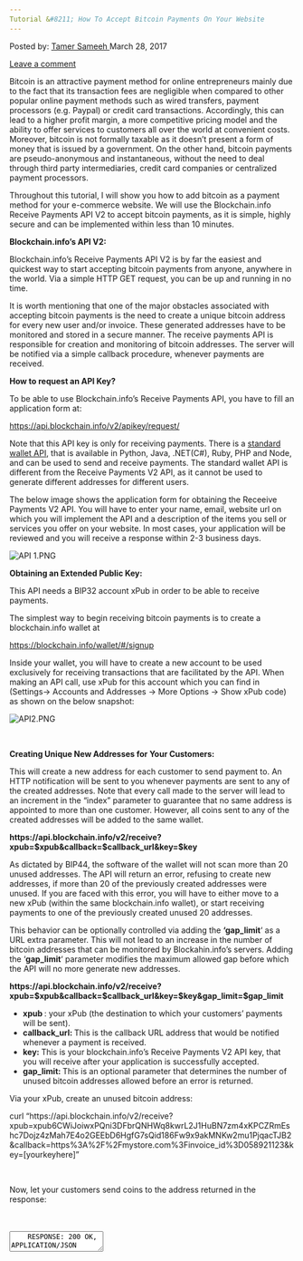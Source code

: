 ```yaml
---
Tutorial &#8211; How To Accept Bitcoin Payments On Your Website
---
```

<article class="post-listing post-18852 post type-post status-publish format-standard has-post-thumbnail hentry 
tag-accept tag-bitcoin tag-payments tag-tutorial tag-website">
<div class="post-inner">
<span>Posted by: <a href="https://www.deepdotweb.com/author/tamersameeh/" title="">Tamer Sameeh </a></span>
<span>March 28, 2017</span>

<span><a href="https://www.deepdotweb.com/2017/03/28/tutorial-accept-bitcoin-payments-website/#respond">Leave a comment</a></span>


<p>Bitcoin is an attractive payment method for online entrepreneurs mainly due to the fact that its transaction fees are negligible when compared to other popular online payment methods such as wired transfers, payment processors (e.g. Paypal) or credit card transactions. Accordingly, this can lead to a higher profit margin, a more competitive pricing model and the ability to offer services to customers all over the world at convenient costs. Moreover, bitcoin is not formally taxable as it doesn&#8217;t present a form of money that is issued by a government. On the other hand, bitcoin payments are pseudo-anonymous and instantaneous, without the need to deal through third party intermediaries, credit card companies or centralized payment processors.</p>
<p>Throughout this tutorial, I will show you how to add bitcoin as a payment method for your e-commerce website. We will use the Blockchain.info Receive Payments API V2 to accept bitcoin payments, as it is simple, highly secure and can be implemented within less than 10 minutes.</p>
<p><strong>Blockchain.info&#8217;s API V2:</strong></p>
<p>Blockchain.info&#8217;s Receive Payments API V2 is by far the easiest and quickest way to start accepting bitcoin payments from anyone, anywhere in the world. Via a simple HTTP GET request, you can be up and running in no time.</p>
<p>It is worth mentioning that one of the major obstacles associated with accepting bitcoin payments is the need to create a unique bitcoin address for every new user and/or invoice. These generated addresses have to be monitored and stored in a secure manner. The receive payments API is responsible for creation and monitoring of bitcoin addresses. The server will be notified via a simple callback procedure, whenever payments are received.</p>
<p><strong>How to request an API Key?</strong></p>
<p>To be able to use Blockchain.info&#8217;s Receive Payments API, you have to fill an application form at:</p>
<p><a href="https://api.blockchain.info/v2/apikey/request/">https://api.blockchain.info/v2/apikey/request/</a></p>
<p>Note that this API key is only for receiving payments. There is a <a href="https://blockchain.info/api">standard wallet API</a>, that is available in Python, Java, .NET(C#), Ruby, PHP and Node, and can be used to send and receive payments. The standard wallet API is different from the Receive Payments V2 API, as it cannot be used to generate different addresses for different users.</p>
<p>The below image shows the application form for obtaining the Receeive Payments V2 API. You will have to enter your name, email, website url on which you will implement the API and a description of the items you sell or services you offer on your website. In most cases, your application will be reviewed and you will receive a response within 2-3 business days.</p>
<p><img class="wp-image-18858 aligncenter" src="/imgs/2017/03/api-1-png.png" alt="API 1.PNG" srcset="/imgs/2017/03/api-1-png.png 596w, /imgs/2017/03/api-1-png-300x240.png 300w" sizes="(max-width: 596px) 100vw, 596px"/></p>
<p><strong>Obtaining an Extended Public Key:</strong></p>
<p>This API needs a BIP32 account xPub in order to be able to receive payments.</p>
<p>The simplest way to begin receiving bitcoin payments is to create a blockchain.info wallet at</p>
<p><a href="https://blockchain.info/wallet/">https://blockchain.info/wallet/#/signup</a></p>
<p>Inside your wallet, you will have to create a new account to be used exclusively for receiving transactions that are facilitated by the API. When making an API call, use xPub for this account which you can find in (Settings-&gt; Accounts and Addresses -&gt; More Options -&gt; Show xPub code) as shown on the below snapshot:</p>
<p><img class="wp-image-18859 aligncenter" src="/imgs/2017/03/api2-png.png" alt="API2.PNG" srcset="/imgs/2017/03/api2-png.png 1491w, /imgs/2017/03/api2-png-300x85.png 300w, /imgs/2017/03/api2-png-1024x291.png 1024w" sizes="(max-width: 1491px) 100vw, 1491px"/></p>
<p>&nbsp;</p>
<p><strong>Creating Unique New Addresses for Your Customers:</strong></p>
<p>This will create a new address for each customer to send payment to. An HTTP notification will be sent to you whenever payments are sent to any of the created addresses. Note that every call made to the server will lead to an increment in the &#8220;index&#8221; parameter to guarantee that no same address is appointed to more than one customer. However, all coins sent to any of the created addresses will be added to the same wallet.</p>
<p><strong>https://api.blockchain.info/v2/receive?xpub=$xpub&amp;callback=$callback_url&amp;key=$key</strong></p>
<p>As dictated by BIP44, the software of the wallet will not scan more than 20 unused addresses. The API will return an error, refusing to create new addresses, if more than 20 of the previously created addresses were unused. If you are faced with this error, you will have to either move to a new xPub (within the same blockchain.info wallet), or start receiving payments to one of the previously created unused 20 addresses.</p>
<p>This behavior can be optionally controlled via adding the <strong>&#8216;gap_limit</strong>&#8216; as a URL extra parameter. This will not lead to an increase in the number of bitcoin addresses that can be monitored by Blockahin.info&#8217;s servers. Adding the &#8216;<strong>gap_limit</strong>&#8216; parameter modifies the maximum allowed gap before which the API will no more generate new addresses.</p>
<p><strong>https://api.blockchain.info/v2/receive?xpub=$xpub&amp;callback=$callback_url&amp;key=$key&amp;gap_limit=$gap_limit</strong></p>
<ul>
<li><strong>xpub </strong>: your xPub (the destination to which your customers&#8217; payments will be sent).</li>
<li><strong>callback_url: </strong>This is the callback URL address that would be notified whenever a payment is received.</li>
<li><strong>key: </strong>This is your blockchain.info&#8217;s Receive Payments V2 API key, that you will receive after your application is successfully accepted.</li>
<li><strong>gap_limit: </strong>This is an optional parameter that determines the number of unused bitcoin addresses allowed before an error is returned.</li>
</ul>
<p>Via your xPub, create an unused bitcoin address:</p>
<p>curl &#8220;https://api.blockchain.info/v2/receive?xpub=xpub6CWiJoiwxPQni3DFbrQNHWq8kwrL2J1HuBN7zm4xKPCZRmEshc7Dojz4zMah7E4o2GEEbD6HgfG7sQid186Fw9x9akMNKw2mu1PjqacTJB2&amp;callback=https%3A%2F%2Fmystore.com%3Finvoice_id%3D058921123&amp;key=[yourkeyhere]&#8221;</p>
<p>&nbsp;</p>
<p>Now, let your customers send coins to the address returned in the response:</p>
<div id="crayon-593ec0e52f87d753527891" class="crayon-syntax crayon-theme-classic crayon-font-monaco crayon-os-pc print-yes notranslate" data-settings=" minimize scroll-mouseover" style=" margin-top: 12px; margin-bottom: 12px; font-size: 12px !important; line-height: 15px !important;">
<div class="crayon-toolbar" data-settings=" mouseover overlay hide delay" style="font-size: 12px !important;height: 18px !important; line-height: 18px !important;"><span class="crayon-title"></span>
<div class="crayon-tools" style="font-size: 12px !important;height: 18px !important; line-height: 18px !important;"><div class="crayon-button crayon-nums-button" title="Toggle Line Numbers"><div class="crayon-button-icon"></div></div><div class="crayon-button crayon-plain-button" title="Toggle Plain Code"><div class="crayon-button-icon"></div></div><div class="crayon-button crayon-wrap-button" title="Toggle Line Wrap"><div class="crayon-button-icon"></div></div><div class="crayon-button crayon-expand-button" title="Expand Code"><div class="crayon-button-icon"></div></div><div class="crayon-button crayon-copy-button" title="Copy"><div class="crayon-button-icon"></div></div><div class="crayon-button crayon-popup-button" title="Open Code In New Window"><div class="crayon-button-icon"></div></div></div></div>
<div class="crayon-info" style="min-height: 16.8px !important; line-height: 16.8px !important;"></div>
<div class="crayon-plain-wrap"><textarea wrap="soft" class="crayon-plain print-no" data-settings="dblclick" readonly style="-moz-tab-size:4; -o-tab-size:4; -webkit-tab-size:4; tab-size:4; font-size: 12px !important; line-height: 15px !important;">
    RESPONSE: 200 OK, APPLICATION/JSON
    
    {"address":"19jJyiC6DnKyKvPg38eBE8R6yCSXLLEjqw","index":23,"callback":"https://mystore.com?invoice_id=058921123"}
    
    The following represents an example PHP implementation:
    
    $secret = 'ZzsMLGKe162CfA5EcG6j';
    
    $my_xpub = '{YOUR XPUB ADDRESS}';
    
    $my_api_key = '{YOUR API KEY}';
    
    $my_callback_url = 'INSERT YOUR CALLBACK URL HERE +/- that can include customer identification parameters such as ?invoice_id=058921123&amp;secret='.$secret;
    
    $root_url = 'https://api.blockchain.info/v2/receive';
    
    $parameters = 'xpub=' .$my_xpub. '&amp;callback=' .urlencode($my_callback_url). '&amp;key=' .$my_api_key;
    
    $response = file_get_contents($root_url . '?' . $parameters);
    
    $object = json_decode($response);
    
    echo 'Send Payment To : ' . $object-&gt;address;</textarea></div>
<div class="crayon-main" style="">
<table class="crayon-table">
<tr class="crayon-row">
<td class="crayon-nums " data-settings="show">
<div class="crayon-nums-content" style="font-size: 12px !important; line-height: 15px !important;"><div class="crayon-num" data-line="crayon-593ec0e52f87d753527891-1">1</div><div class="crayon-num crayon-striped-num" data-line="crayon-593ec0e52f87d753527891-2">2</div><div class="crayon-num" data-line="crayon-593ec0e52f87d753527891-3">3</div><div class="crayon-num crayon-striped-num" data-line="crayon-593ec0e52f87d753527891-4">4</div><div class="crayon-num" data-line="crayon-593ec0e52f87d753527891-5">5</div><div class="crayon-num crayon-striped-num" data-line="crayon-593ec0e52f87d753527891-6">6</div><div class="crayon-num" data-line="crayon-593ec0e52f87d753527891-7">7</div><div class="crayon-num crayon-striped-num" data-line="crayon-593ec0e52f87d753527891-8">8</div><div class="crayon-num" data-line="crayon-593ec0e52f87d753527891-9">9</div><div class="crayon-num crayon-striped-num" data-line="crayon-593ec0e52f87d753527891-10">10</div><div class="crayon-num" data-line="crayon-593ec0e52f87d753527891-11">11</div><div class="crayon-num crayon-striped-num" data-line="crayon-593ec0e52f87d753527891-12">12</div><div class="crayon-num" data-line="crayon-593ec0e52f87d753527891-13">13</div><div class="crayon-num crayon-striped-num" data-line="crayon-593ec0e52f87d753527891-14">14</div><div class="crayon-num" data-line="crayon-593ec0e52f87d753527891-15">15</div><div class="crayon-num crayon-striped-num" data-line="crayon-593ec0e52f87d753527891-16">16</div><div class="crayon-num" data-line="crayon-593ec0e52f87d753527891-17">17</div><div class="crayon-num crayon-striped-num" data-line="crayon-593ec0e52f87d753527891-18">18</div><div class="crayon-num" data-line="crayon-593ec0e52f87d753527891-19">19</div><div class="crayon-num crayon-striped-num" data-line="crayon-593ec0e52f87d753527891-20">20</div><div class="crayon-num" data-line="crayon-593ec0e52f87d753527891-21">21</div><div class="crayon-num crayon-striped-num" data-line="crayon-593ec0e52f87d753527891-22">22</div><div class="crayon-num" data-line="crayon-593ec0e52f87d753527891-23">23</div></div>
</td>
<td class="crayon-code"><div class="crayon-pre" style="font-size: 12px !important; line-height: 15px !important; -moz-tab-size:4; -o-tab-size:4; -webkit-tab-size:4; tab-size:4;"><div class="crayon-line" id="crayon-593ec0e52f87d753527891-1"><span class="crayon-v">RESPONSE</span><span class="crayon-o">:</span><span class="crayon-h"> </span><span class="crayon-cn">200</span><span class="crayon-h"> </span><span class="crayon-v">OK</span><span class="crayon-sy">,</span><span class="crayon-h"> </span><span class="crayon-e">APPLICATION</span><span class="crayon-o">/</span><span class="crayon-e">JSON</span></div><div class="crayon-line crayon-striped-line" id="crayon-593ec0e52f87d753527891-2">&nbsp;</div><div class="crayon-line" id="crayon-593ec0e52f87d753527891-3"><span class="crayon-sy">{</span><span class="crayon-s">"address"</span><span class="crayon-o">:</span><span class="crayon-s">"19jJyiC6DnKyKvPg38eBE8R6yCSXLLEjqw"</span><span class="crayon-sy">,</span><span class="crayon-s">"index"</span><span class="crayon-o">:</span><span class="crayon-cn">23</span><span class="crayon-sy">,</span><span class="crayon-s">"callback"</span><span class="crayon-o">:</span><span class="crayon-s">"https://mystore.com?invoice_id=058921123"</span><span class="crayon-sy">}</span></div><div class="crayon-line crayon-striped-line" id="crayon-593ec0e52f87d753527891-4">&nbsp;</div><div class="crayon-line" id="crayon-593ec0e52f87d753527891-5"><span class="crayon-e">The </span><span class="crayon-e">following </span><span class="crayon-e">represents </span><span class="crayon-e">an </span><span class="crayon-e">example </span><span class="crayon-e">PHP </span><span class="crayon-v">implementation</span><span class="crayon-o">:</span></div><div class="crayon-line crayon-striped-line" id="crayon-593ec0e52f87d753527891-6">&nbsp;</div><div class="crayon-line" id="crayon-593ec0e52f87d753527891-7"><span class="crayon-sy">$</span><span class="crayon-v">secret</span><span class="crayon-h"> </span><span class="crayon-o">=</span><span class="crayon-h"> </span><span class="crayon-s">'ZzsMLGKe162CfA5EcG6j'</span><span class="crayon-sy">;</span></div><div class="crayon-line crayon-striped-line" id="crayon-593ec0e52f87d753527891-8">&nbsp;</div><div class="crayon-line" id="crayon-593ec0e52f87d753527891-9"><span class="crayon-sy">$</span><span class="crayon-v">my_xpub</span><span class="crayon-h"> </span><span class="crayon-o">=</span><span class="crayon-h"> </span><span class="crayon-s">'{YOUR XPUB ADDRESS}'</span><span class="crayon-sy">;</span></div><div class="crayon-line crayon-striped-line" id="crayon-593ec0e52f87d753527891-10">&nbsp;</div><div class="crayon-line" id="crayon-593ec0e52f87d753527891-11"><span class="crayon-sy">$</span><span class="crayon-v">my_api_key</span><span class="crayon-h"> </span><span class="crayon-o">=</span><span class="crayon-h"> </span><span class="crayon-s">'{YOUR API KEY}'</span><span class="crayon-sy">;</span></div><div class="crayon-line crayon-striped-line" id="crayon-593ec0e52f87d753527891-12">&nbsp;</div><div class="crayon-line" id="crayon-593ec0e52f87d753527891-13"><span class="crayon-sy">$</span><span class="crayon-v">my_callback_url</span><span class="crayon-h"> </span><span class="crayon-o">=</span><span class="crayon-h"> </span><span class="crayon-s">'INSERT YOUR CALLBACK URL HERE +/- that can include customer identification parameters such as ?invoice_id=058921123&amp;secret='</span><span class="crayon-sy">.</span><span class="crayon-sy">$</span><span class="crayon-v">secret</span><span class="crayon-sy">;</span></div><div class="crayon-line crayon-striped-line" id="crayon-593ec0e52f87d753527891-14">&nbsp;</div><div class="crayon-line" id="crayon-593ec0e52f87d753527891-15"><span class="crayon-sy">$</span><span class="crayon-v">root_url</span><span class="crayon-h"> </span><span class="crayon-o">=</span><span class="crayon-h"> </span><span class="crayon-s">'https://api.blockchain.info/v2/receive'</span><span class="crayon-sy">;</span></div><div class="crayon-line crayon-striped-line" id="crayon-593ec0e52f87d753527891-16">&nbsp;</div><div class="crayon-line" id="crayon-593ec0e52f87d753527891-17"><span class="crayon-sy">$</span><span class="crayon-v">parameters</span><span class="crayon-h"> </span><span class="crayon-o">=</span><span class="crayon-h"> </span><span class="crayon-s">'xpub='</span><span class="crayon-h"> </span><span class="crayon-sy">.</span><span class="crayon-sy">$</span><span class="crayon-v">my_xpub</span><span class="crayon-sy">.</span><span class="crayon-h"> </span><span class="crayon-s">'&amp;callback='</span><span class="crayon-h"> </span><span class="crayon-sy">.</span><span class="crayon-e">urlencode</span><span class="crayon-sy">(</span><span class="crayon-sy">$</span><span class="crayon-v">my_callback_url</span><span class="crayon-sy">)</span><span class="crayon-sy">.</span><span class="crayon-h"> </span><span class="crayon-s">'&amp;key='</span><span class="crayon-h"> </span><span class="crayon-sy">.</span><span class="crayon-sy">$</span><span class="crayon-v">my_api_key</span><span class="crayon-sy">;</span></div><div class="crayon-line crayon-striped-line" id="crayon-593ec0e52f87d753527891-18">&nbsp;</div><div class="crayon-line" id="crayon-593ec0e52f87d753527891-19"><span class="crayon-sy">$</span><span class="crayon-v">response</span><span class="crayon-h"> </span><span class="crayon-o">=</span><span class="crayon-h"> </span><span class="crayon-e">file_get_contents</span><span class="crayon-sy">(</span><span class="crayon-sy">$</span><span class="crayon-v">root</span><span class="crayon-sy">_</span>url<span class="crayon-h"> </span><span class="crayon-sy">.</span><span class="crayon-h"> </span><span class="crayon-s">'?'</span><span class="crayon-h"> </span><span class="crayon-sy">.</span><span class="crayon-h"> </span><span class="crayon-sy">$</span><span class="crayon-v">parameters</span><span class="crayon-sy">)</span><span class="crayon-sy">;</span></div><div class="crayon-line crayon-striped-line" id="crayon-593ec0e52f87d753527891-20">&nbsp;</div><div class="crayon-line" id="crayon-593ec0e52f87d753527891-21"><span class="crayon-sy">$</span><span class="crayon-t">object</span><span class="crayon-h"> </span><span class="crayon-o">=</span><span class="crayon-h"> </span><span class="crayon-e">json_decode</span><span class="crayon-sy">(</span><span class="crayon-sy">$</span><span class="crayon-v">response</span><span class="crayon-sy">)</span><span class="crayon-sy">;</span></div><div class="crayon-line crayon-striped-line" id="crayon-593ec0e52f87d753527891-22">&nbsp;</div><div class="crayon-line" id="crayon-593ec0e52f87d753527891-23"><span class="crayon-i">echo</span><span class="crayon-h"> </span><span class="crayon-s">'Send Payment To : '</span><span class="crayon-h"> </span><span class="crayon-sy">.</span><span class="crayon-h"> </span><span class="crayon-sy">$</span><span class="crayon-t">object</span><span class="crayon-o">-&gt;</span><span class="crayon-v">address</span><span class="crayon-sy">;</span></div></div></td>
</tr>
</table>
</div>
</div>
    
<p>
<strong>Implementation of Blockchain.info&#8217;s Callback:</strong></p>
<p>Whenever a payment is received, blockchain.info&#8217;s servers will ping the callback URL you specify. The callback URL is limited to a length of 255 characters.</p>
<ul>
<li><strong>transaction_hash</strong>: the payment&#8217;s hash</li>
<li><strong>address: </strong>the destination address which is a part of the xPub account</li>
<li><strong>confirmations: </strong>the number of confirmations of the transaction.</li>
<li><strong>value: </strong>The value of the received payment in satoshis which is 1/100,000,000 of a bitcoin.</li>
<li><strong>{custom parameter}: </strong>All parameters included within the callback URL will be returned back to the callback URL along the notification. This functionality can be used to add parameters to your callback URL e.g. <strong>invoice_id </strong>or <strong>customer_id </strong>to help monitor which payments were made by which customers.</li>
</ul>
<p>The following represents a PHP example of a callback resulting from the previously presented PHP script:</p>
<div id="crayon-593ec0e52f88b045989936" class="crayon-syntax crayon-theme-classic crayon-font-monaco crayon-os-pc print-yes notranslate" data-settings=" minimize scroll-mouseover" style=" margin-top: 12px; margin-bottom: 12px; font-size: 12px !important; line-height: 15px !important;">
<div class="crayon-toolbar" data-settings=" mouseover overlay hide delay" style="font-size: 12px !important;height: 18px !important; line-height: 18px !important;"><span class="crayon-title"></span>
<div class="crayon-tools" style="font-size: 12px !important;height: 18px !important; line-height: 18px !important;"><div class="crayon-button crayon-nums-button" title="Toggle Line Numbers"><div class="crayon-button-icon"></div></div><div class="crayon-button crayon-plain-button" title="Toggle Plain Code"><div class="crayon-button-icon"></div></div><div class="crayon-button crayon-wrap-button" title="Toggle Line Wrap"><div class="crayon-button-icon"></div></div><div class="crayon-button crayon-expand-button" title="Expand Code"><div class="crayon-button-icon"></div></div><div class="crayon-button crayon-copy-button" title="Copy"><div class="crayon-button-icon"></div></div><div class="crayon-button crayon-popup-button" title="Open Code In New Window"><div class="crayon-button-icon"></div></div></div></div>
<div class="crayon-info" style="min-height: 16.8px !important; line-height: 16.8px !important;"></div>
<div class="crayon-plain-wrap"><textarea wrap="soft" class="crayon-plain print-no" data-settings="dblclick" readonly style="-moz-tab-size:4; -o-tab-size:4; -webkit-tab-size:4; tab-size:4; font-size: 12px !important; line-height: 15px !important;">
    $real_secret = 'ZzsMLGKe162CfA5EcG6j';
    
    $invoice_id = $_GET['invoice_id']; //invoice_id is passed back to the callback URL
    
    $transaction_hash = $_GET['transaction_hash'];
    
    $value_in_satoshi = $_GET['value'];
    
    $value_in_btc = $value_in_satoshi / 100000000;
    
    //Commented out to test, uncomment when live
    
    if ($_GET['test'] == true) {
    
    return;
    
    }
    
    try {
    
    //create or open the database
    
    $database = new SQLiteDatabase('db.sqlite', 0666, $error);
    
    } catch(Exception $e) {
    
    die($error);
    
    }
    
    //Add the invoice to the database
    
    $stmt = $db-&gt;prepare("replace INTO invoice_payments (invoice_id, transaction_hash, value) values(?, ?, ?)");
    
    $stmt-&gt;bind_param("isd", $invoice_id, $transaction_hash, $value_in_btc);
    
    if($stmt-&gt;execute()) {
    
    echo "*ok*";
    
    }</textarea></div>
<div class="crayon-main" style="">
<table class="crayon-table">
<tr class="crayon-row">
<td class="crayon-nums " data-settings="show">
<div class="crayon-nums-content" style="font-size: 12px !important; line-height: 15px !important;"><div class="crayon-num" data-line="crayon-593ec0e52f88b045989936-1">1</div><div class="crayon-num crayon-striped-num" data-line="crayon-593ec0e52f88b045989936-2">2</div><div class="crayon-num" data-line="crayon-593ec0e52f88b045989936-3">3</div><div class="crayon-num crayon-striped-num" data-line="crayon-593ec0e52f88b045989936-4">4</div><div class="crayon-num" data-line="crayon-593ec0e52f88b045989936-5">5</div><div class="crayon-num crayon-striped-num" data-line="crayon-593ec0e52f88b045989936-6">6</div><div class="crayon-num" data-line="crayon-593ec0e52f88b045989936-7">7</div><div class="crayon-num crayon-striped-num" data-line="crayon-593ec0e52f88b045989936-8">8</div><div class="crayon-num" data-line="crayon-593ec0e52f88b045989936-9">9</div><div class="crayon-num crayon-striped-num" data-line="crayon-593ec0e52f88b045989936-10">10</div><div class="crayon-num" data-line="crayon-593ec0e52f88b045989936-11">11</div><div class="crayon-num crayon-striped-num" data-line="crayon-593ec0e52f88b045989936-12">12</div><div class="crayon-num" data-line="crayon-593ec0e52f88b045989936-13">13</div><div class="crayon-num crayon-striped-num" data-line="crayon-593ec0e52f88b045989936-14">14</div><div class="crayon-num" data-line="crayon-593ec0e52f88b045989936-15">15</div><div class="crayon-num crayon-striped-num" data-line="crayon-593ec0e52f88b045989936-16">16</div><div class="crayon-num" data-line="crayon-593ec0e52f88b045989936-17">17</div><div class="crayon-num crayon-striped-num" data-line="crayon-593ec0e52f88b045989936-18">18</div><div class="crayon-num" data-line="crayon-593ec0e52f88b045989936-19">19</div><div class="crayon-num crayon-striped-num" data-line="crayon-593ec0e52f88b045989936-20">20</div><div class="crayon-num" data-line="crayon-593ec0e52f88b045989936-21">21</div><div class="crayon-num crayon-striped-num" data-line="crayon-593ec0e52f88b045989936-22">22</div><div class="crayon-num" data-line="crayon-593ec0e52f88b045989936-23">23</div><div class="crayon-num crayon-striped-num" data-line="crayon-593ec0e52f88b045989936-24">24</div><div class="crayon-num" data-line="crayon-593ec0e52f88b045989936-25">25</div><div class="crayon-num crayon-striped-num" data-line="crayon-593ec0e52f88b045989936-26">26</div><div class="crayon-num" data-line="crayon-593ec0e52f88b045989936-27">27</div><div class="crayon-num crayon-striped-num" data-line="crayon-593ec0e52f88b045989936-28">28</div><div class="crayon-num" data-line="crayon-593ec0e52f88b045989936-29">29</div><div class="crayon-num crayon-striped-num" data-line="crayon-593ec0e52f88b045989936-30">30</div><div class="crayon-num" data-line="crayon-593ec0e52f88b045989936-31">31</div><div class="crayon-num crayon-striped-num" data-line="crayon-593ec0e52f88b045989936-32">32</div><div class="crayon-num" data-line="crayon-593ec0e52f88b045989936-33">33</div><div class="crayon-num crayon-striped-num" data-line="crayon-593ec0e52f88b045989936-34">34</div><div class="crayon-num" data-line="crayon-593ec0e52f88b045989936-35">35</div><div class="crayon-num crayon-striped-num" data-line="crayon-593ec0e52f88b045989936-36">36</div><div class="crayon-num" data-line="crayon-593ec0e52f88b045989936-37">37</div><div class="crayon-num crayon-striped-num" data-line="crayon-593ec0e52f88b045989936-38">38</div><div class="crayon-num" data-line="crayon-593ec0e52f88b045989936-39">39</div><div class="crayon-num crayon-striped-num" data-line="crayon-593ec0e52f88b045989936-40">40</div><div class="crayon-num" data-line="crayon-593ec0e52f88b045989936-41">41</div></div>
</td>
<td class="crayon-code"><div class="crayon-pre" style="font-size: 12px !important; line-height: 15px !important; -moz-tab-size:4; -o-tab-size:4; -webkit-tab-size:4; tab-size:4;"><div class="crayon-line" id="crayon-593ec0e52f88b045989936-1"><span class="crayon-sy">$</span><span class="crayon-v">real_secret</span><span class="crayon-h"> </span><span class="crayon-o">=</span><span class="crayon-h"> </span><span class="crayon-s">'ZzsMLGKe162CfA5EcG6j'</span><span class="crayon-sy">;</span></div><div class="crayon-line crayon-striped-line" id="crayon-593ec0e52f88b045989936-2">&nbsp;</div><div class="crayon-line" id="crayon-593ec0e52f88b045989936-3"><span class="crayon-sy">$</span><span class="crayon-v">invoice_id</span><span class="crayon-h"> </span><span class="crayon-o">=</span><span class="crayon-h"> </span><span class="crayon-sy">$</span><span class="crayon-v">_GET</span><span class="crayon-sy">[</span><span class="crayon-s">'invoice_id'</span><span class="crayon-sy">]</span><span class="crayon-sy">;</span><span class="crayon-h"> </span><span class="crayon-c">//invoice_id is passed back to the callback URL</span></div><div class="crayon-line crayon-striped-line" id="crayon-593ec0e52f88b045989936-4">&nbsp;</div><div class="crayon-line" id="crayon-593ec0e52f88b045989936-5"><span class="crayon-sy">$</span><span class="crayon-v">transaction_hash</span><span class="crayon-h"> </span><span class="crayon-o">=</span><span class="crayon-h"> </span><span class="crayon-sy">$</span><span class="crayon-v">_GET</span><span class="crayon-sy">[</span><span class="crayon-s">'transaction_hash'</span><span class="crayon-sy">]</span><span class="crayon-sy">;</span></div><div class="crayon-line crayon-striped-line" id="crayon-593ec0e52f88b045989936-6">&nbsp;</div><div class="crayon-line" id="crayon-593ec0e52f88b045989936-7"><span class="crayon-sy">$</span><span class="crayon-v">value_in_satoshi</span><span class="crayon-h"> </span><span class="crayon-o">=</span><span class="crayon-h"> </span><span class="crayon-sy">$</span><span class="crayon-v">_GET</span><span class="crayon-sy">[</span><span class="crayon-s">'value'</span><span class="crayon-sy">]</span><span class="crayon-sy">;</span></div><div class="crayon-line crayon-striped-line" id="crayon-593ec0e52f88b045989936-8">&nbsp;</div><div class="crayon-line" id="crayon-593ec0e52f88b045989936-9"><span class="crayon-sy">$</span><span class="crayon-v">value_in_btc</span><span class="crayon-h"> </span><span class="crayon-o">=</span><span class="crayon-h"> </span><span class="crayon-sy">$</span><span class="crayon-v">value_in_satoshi</span><span class="crayon-h"> </span><span class="crayon-o">/</span><span class="crayon-h"> </span><span class="crayon-cn">100000000</span><span class="crayon-sy">;</span></div><div class="crayon-line crayon-striped-line" id="crayon-593ec0e52f88b045989936-10">&nbsp;</div><div class="crayon-line" id="crayon-593ec0e52f88b045989936-11"><span class="crayon-c">//Commented out to test, uncomment when live</span></div><div class="crayon-line crayon-striped-line" id="crayon-593ec0e52f88b045989936-12">&nbsp;</div><div class="crayon-line" id="crayon-593ec0e52f88b045989936-13"><span class="crayon-st">if</span><span class="crayon-h"> </span><span class="crayon-sy">(</span><span class="crayon-sy">$</span><span class="crayon-v">_GET</span><span class="crayon-sy">[</span><span class="crayon-s">'test'</span><span class="crayon-sy">]</span><span class="crayon-h"> </span><span class="crayon-o">==</span><span class="crayon-h"> </span><span class="crayon-t">true</span><span class="crayon-sy">)</span><span class="crayon-h"> </span><span class="crayon-sy">{</span></div><div class="crayon-line crayon-striped-line" id="crayon-593ec0e52f88b045989936-14">&nbsp;</div><div class="crayon-line" id="crayon-593ec0e52f88b045989936-15"><span class="crayon-st">return</span><span class="crayon-sy">;</span></div><div class="crayon-line crayon-striped-line" id="crayon-593ec0e52f88b045989936-16">&nbsp;</div><div class="crayon-line" id="crayon-593ec0e52f88b045989936-17"><span class="crayon-sy">}</span></div><div class="crayon-line crayon-striped-line" id="crayon-593ec0e52f88b045989936-18">&nbsp;</div><div class="crayon-line" id="crayon-593ec0e52f88b045989936-19"><span class="crayon-st">try</span><span class="crayon-h"> </span><span class="crayon-sy">{</span></div><div class="crayon-line crayon-striped-line" id="crayon-593ec0e52f88b045989936-20">&nbsp;</div><div class="crayon-line" id="crayon-593ec0e52f88b045989936-21"><span class="crayon-c">//create or open the database</span></div><div class="crayon-line crayon-striped-line" id="crayon-593ec0e52f88b045989936-22">&nbsp;</div><div class="crayon-line" id="crayon-593ec0e52f88b045989936-23"><span class="crayon-sy">$</span><span class="crayon-v">database</span><span class="crayon-h"> </span><span class="crayon-o">=</span><span class="crayon-h"> </span><span class="crayon-r">new</span><span class="crayon-h"> </span><span class="crayon-e">SQLiteDatabase</span><span class="crayon-sy">(</span><span class="crayon-s">'db.sqlite'</span><span class="crayon-sy">,</span><span class="crayon-h"> </span><span class="crayon-cn">0666</span><span class="crayon-sy">,</span><span class="crayon-h"> </span><span class="crayon-sy">$</span><span class="crayon-v">error</span><span class="crayon-sy">)</span><span class="crayon-sy">;</span></div><div class="crayon-line crayon-striped-line" id="crayon-593ec0e52f88b045989936-24">&nbsp;</div><div class="crayon-line" id="crayon-593ec0e52f88b045989936-25"><span class="crayon-sy">}</span><span class="crayon-h"> </span><span class="crayon-st">catch</span><span class="crayon-sy">(</span><span class="crayon-i">Exception</span><span class="crayon-h"> </span><span class="crayon-sy">$</span><span class="crayon-v">e</span><span class="crayon-sy">)</span><span class="crayon-h"> </span><span class="crayon-sy">{</span></div><div class="crayon-line crayon-striped-line" id="crayon-593ec0e52f88b045989936-26">&nbsp;</div><div class="crayon-line" id="crayon-593ec0e52f88b045989936-27"><span class="crayon-e">die</span><span class="crayon-sy">(</span><span class="crayon-sy">$</span><span class="crayon-v">error</span><span class="crayon-sy">)</span><span class="crayon-sy">;</span></div><div class="crayon-line crayon-striped-line" id="crayon-593ec0e52f88b045989936-28">&nbsp;</div><div class="crayon-line" id="crayon-593ec0e52f88b045989936-29"><span class="crayon-sy">}</span></div><div class="crayon-line crayon-striped-line" id="crayon-593ec0e52f88b045989936-30">&nbsp;</div><div class="crayon-line" id="crayon-593ec0e52f88b045989936-31"><span class="crayon-c">//Add the invoice to the database</span></div><div class="crayon-line crayon-striped-line" id="crayon-593ec0e52f88b045989936-32">&nbsp;</div><div class="crayon-line" id="crayon-593ec0e52f88b045989936-33"><span class="crayon-sy">$</span><span class="crayon-v">stmt</span><span class="crayon-h"> </span><span class="crayon-o">=</span><span class="crayon-h"> </span><span class="crayon-sy">$</span><span class="crayon-v">db</span><span class="crayon-o">-&gt;</span><span class="crayon-e">prepare</span><span class="crayon-sy">(</span><span class="crayon-s">"replace INTO invoice_payments (invoice_id, transaction_hash, value) values(?, ?, ?)"</span><span class="crayon-sy">)</span><span class="crayon-sy">;</span></div><div class="crayon-line crayon-striped-line" id="crayon-593ec0e52f88b045989936-34">&nbsp;</div><div class="crayon-line" id="crayon-593ec0e52f88b045989936-35"><span class="crayon-sy">$</span><span class="crayon-v">stmt</span><span class="crayon-o">-&gt;</span><span class="crayon-e">bind_param</span><span class="crayon-sy">(</span><span class="crayon-s">"isd"</span><span class="crayon-sy">,</span><span class="crayon-h"> </span><span class="crayon-sy">$</span><span class="crayon-v">invoice_id</span><span class="crayon-sy">,</span><span class="crayon-h"> </span><span class="crayon-sy">$</span><span class="crayon-v">transaction_hash</span><span class="crayon-sy">,</span><span class="crayon-h"> </span><span class="crayon-sy">$</span><span class="crayon-v">value_in_btc</span><span class="crayon-sy">)</span><span class="crayon-sy">;</span></div><div class="crayon-line crayon-striped-line" id="crayon-593ec0e52f88b045989936-36">&nbsp;</div><div class="crayon-line" id="crayon-593ec0e52f88b045989936-37"><span class="crayon-st">if</span><span class="crayon-sy">(</span><span class="crayon-sy">$</span><span class="crayon-v">stmt</span><span class="crayon-o">-&gt;</span><span class="crayon-e">execute</span><span class="crayon-sy">(</span><span class="crayon-sy">)</span><span class="crayon-sy">)</span><span class="crayon-h"> </span><span class="crayon-sy">{</span></div><div class="crayon-line crayon-striped-line" id="crayon-593ec0e52f88b045989936-38">&nbsp;</div><div class="crayon-line" id="crayon-593ec0e52f88b045989936-39"><span class="crayon-i">echo</span><span class="crayon-h"> </span><span class="crayon-s">"*ok*"</span><span class="crayon-sy">;</span></div><div class="crayon-line crayon-striped-line" id="crayon-593ec0e52f88b045989936-40">&nbsp;</div><div class="crayon-line" id="crayon-593ec0e52f88b045989936-41"><span class="crayon-sy">}</span></div></div></td>
</tr>
</table>
</div>
</div>
    
<p>
    &nbsp;</p>
<p><strong>Callback Response:</strong></p>
<p>To acknowledge that callback was successfully processed, your website&#8217;s server has to respond with &#8220;ok&#8221; (without quotes), in plain text, not HTML. If your server returns any other response, or nothing at all, blockchain.info&#8217;s server will resend the callback again for every newly created block, which occurs on average every 10 minutes, for up to 1000 times which would last for 1 week. Callback domains that don&#8217;t return any response, or never return the appropriate &#8220;ok&#8221; response can be blocked entirely from the service.</p>
<p><strong>Checking the Address Gap:</strong></p>
<p>Check the index gap between the last address to which payment was successfully sent and the last address generated via the checkgap endpoint. Use the xPub you wish to check along with your API key via the following:</p>
<p>curl &#8220;https://api.blockchain.info/v2/receive/checkgap?xpub=[yourxpubhere]]&amp;key=[yourkeyhere]&#8221;</p>
<p>{&#8220;gap&#8221;:2}</p>
<p><strong>Security:</strong></p>
<p>A unique secret parameter has to be added in the callback URL <strong>$secret. </strong>The secret will be fed back to the callback script when the callback is executed, and should be checked by the code you create for validity. This will prevent malicious users from trying to ping your servers and fraudulently mark an invoice as paid.</p>
<p><strong>Fiat Currency Conversions:</strong></p>
<p>You can use Blockchain.info&#8217;s <a href="https://blockchain.info/api/exchange_rates_api">Exchange Rate API</a> to add prices in local fiat currencies in addition to bitcoin.</p>
<p><strong>Expiration of Addresses:</strong></p>
<p>Bitcoin receive addresses will never expire and will be monitored continuously all through the way until an &#8220;ok&#8221; response is returned within the callback response or the callback URL has been notified 1000 times.</p>
<p><strong>Fair Usage:</strong></p>
<p>There is no upper limit for the number of receiving bitcoin addresses that can be created, provided that the 20 address gap limitation point is not reached, as the service was designed to monitor millions of bitcoin addresses.</p>
<p>As mentioned earlier, callback domains that never return an &#8220;ok&#8221; response or don&#8217;t respond at all i.e. dead domains, will be probably blocked from the service.</p>
<p>This was a concise tutorial to help you add bitcoin payments to your website. We presented an example implementation in PHP, yet it can be done also in Python and Ruby.</p>
<p>If you have any questions, or have any problems while trying to implement the API, feel free to ask in the comments section below.</p>
</div>
<span style="display:none"><a href="https://www.deepdotweb.com/tag/accept/" rel="tag">accept</a> <a href="https://www.deepdotweb.com/tag/bitcoin/" rel="tag">bitcoin</a> <a href="https://www.deepdotweb.com/tag/payments/" rel="tag">payments</a> <a href="https://www.deepdotweb.com/tag/tutorial/" rel="tag">tutorial</a> <a href="https://www.deepdotweb.com/tag/website/" rel="tag">website</a></span> <span style="display:none" class="updated">2017-03-28</span>
<div style="display:none" class="vcard author" itemprop="author" itemscope itemtype="http://schema.org/Person"><strong class="fn" itemprop="name"><a href="https://www.deepdotweb.com/author/tamersameeh/" title="Posts by Tamer Sameeh" rel="author">Tamer Sameeh</a></strong></div>
</div>
</article>

